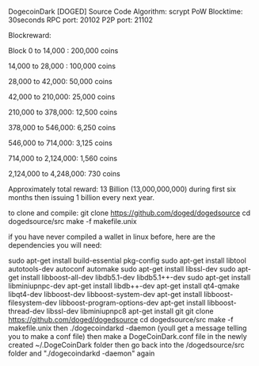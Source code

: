 DogecoinDark [DOGED] Source Code
Algorithm: scrypt
PoW
Blocktime: 30seconds
RPC port: 20102
P2P port: 21102

Blockreward: 

Block 0 to 14,000 : 200,000 coins

14,000 to 28,000 : 100,000 coins

28,000 to 42,000: 50,000 coins

42,000 to 210,000: 25,000 coins

210,000 to 378,000: 12,500 coins

378,000 to 546,000: 6,250 coins

546,000 to 714,000: 3,125 coins

714,000 to 2,124,000: 1,560 coins

2,124,000 to 4,248,000: 730 coins

Approximately total reward: 13 Billion (13,000,000,000) during first six months then issuing 1 billion every next year.


to clone and compile:
git clone https://github.com/doged/dogedsource
cd dogedsource/src
make -f makefile.unix

if you have never compiled a wallet in linux before, here are the dependencies you will need:

sudo apt-get install build-essential pkg-config
sudo apt-get install libtool autotools-dev autoconf automake
sudo apt-get install libssl-dev
sudo apt-get install libboost-all-dev libdb5.1-dev libdb5.1++-dev
sudo apt-get install libminiupnpc-dev 
apt-get install libdb++-dev
apt-get install qt4-qmake libqt4-dev libboost-dev libboost-system-dev
apt-get install libboost-filesystem-dev libboost-program-options-dev 
apt-get install libboost-thread-dev libssl-dev libminiupnpc8
apt-get install git
git clone https://github.com/doged/dogedsource
cd dogedsource/src
make -f makefile.unix
then ./dogecoindarkd -daemon
(youll get a message telling you to make a conf file)
then make a DogeCoinDark.conf file in the newly created ~/.DogeCoinDark folder
then go back into the /dogedsource/src folder and "./dogecoindarkd -daemon" again

